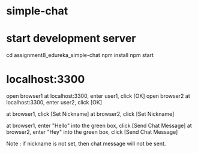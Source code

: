# simple-chat

# start development server

cd assignment8_edureka_simple-chat
npm install
npm start

# localhost:3300

open browser1 at localhost:3300, enter user1, click [OK]
open browser2 at localhost:3300, enter user2, click [OK]

at browser1, click [Set Nickname]
at browser2, click [Set Nickname]

at browser1, enter "Hello" into the green box, click [Send Chat Message]
at browser2, enter "Hey" into the green box, click [Send Chat Message]

Note : if nickname is not set, then chat message will not be sent.
